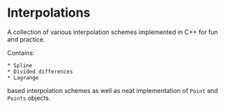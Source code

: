# Interpolations

A collection of various interpolation schemes implemented in C++ for fun and practice. 

Contains:

    * Spline
    * Divided differences
    * Lagrange 
    
based interpolation schemes as well as neat implementation of `Point` and `Points` objects. 
